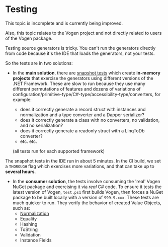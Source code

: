# Testing

<note>
This topic is incomplete and is currently being improved.

Also, this topic relates to the Vogen project and not directly related to users of the Vogen package.
</note>


Testing source generators is tricky.
You can't run the generators directly from code because it's the IDE that loads the generators, not your tests.

So the tests are in two solutions:

* In the **main solution**, there are [snapshot tests](https://github.com/VerifyTests/Verify) which create **in-memory projects** that exercise the generators using different versions of the .NET Framework.
These are slow to run because they use many different permutations of features and dozens of variations of configuration/primitive-type/C#-type/accessibility-type/converters, for example:
    * does it correctly generate a record struct with instances and normalization and a type converter and a Dapper serializer?
    * does it correctly generate a class with no converters, no validation, and no serialization?
    * does it correctly generate a readonly struct with a LinqToDb converter?
    * etc. etc.

    (all tests run for each supported framework)

The snapshot tests in the IDE run in about 5 minutes. In the CI build, we set a `THOROUGH` flag which exercises more variations, and that can take up to **several hours**.

* In the **consumer solution**, the tests involve consuming the 'real' Vogen NuGet package and exercising it via
 _real_ C# code.
 To ensure it tests the latest version of Vogen, `test.ps1` first builds Vogen, then forces a NuGet 
 package to be built locally with a version of `999.9.xxx`.
  These tests are much quicker to run.
  They verify the behavior
 of created Value Objects, such as:
    * [Normalization](NormalizationHowTo.md "How to use normalization")
    * Equality
    * Hashing
    * ToString
    * Validation
    * Instance Fields

